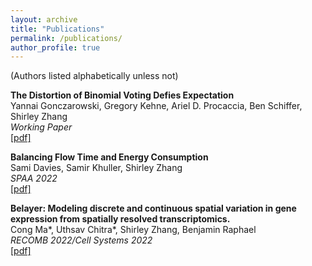 ```yaml
---
layout: archive
title: "Publications"
permalink: /publications/
author_profile: true
---
```


(Authors listed alphabetically unless not)

**The Distortion of Binomial Voting Defies Expectation**  
Yannai Gonczarowski, Gregory Kehne, Ariel D. Procaccia, Ben Schiffer, Shirley Zhang  
_Working Paper_  
[[pdf]](/files/binomial_voting.pdf)  

**Balancing Flow Time and Energy Consumption**  
Sami Davies, Samir Khuller, Shirley Zhang  
_SPAA 2022_  
[[pdf]](/files/flow_time_energy.pdf)  
<!-- MAPSP talk -->

**Belayer: Modeling discrete and continuous spatial variation in gene expression from spatially resolved transcriptomics.**  
Cong Ma\*, Uthsav Chitra\*, Shirley Zhang, Benjamin Raphael  
_RECOMB 2022/Cell Systems 2022_  
[[pdf]](/files/belayer.pdf)